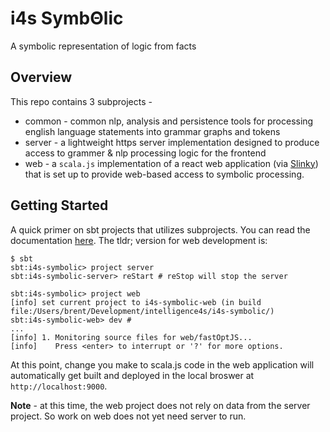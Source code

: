 # i4s SymbΘlic
A symbolic representation of logic from facts

## Overview
This repo contains 3 subprojects - 
* common - common nlp, analysis and persistence tools for processing english language statements into grammar graphs and tokens
* server - a lightweight https server implementation designed to produce access to grammer & nlp processing logic for the frontend
* web - a `scala.js` implementation of a react web application (via [Slinky](https://slinky.dev/)) that is set up to provide web-based access to symbolic processing.

## Getting Started
A quick primer on sbt projects that utilizes subprojects. You can read the documentation [here](https://www.scala-sbt.org/1.x/docs/Multi-Project.html). 
The tldr; version for web development is: 
```
$ sbt
sbt:i4s-symbolic> project server
sbt:i4s-symbolic-server> reStart # reStop will stop the server

sbt:i4s-symbolic> project web
[info] set current project to i4s-symbolic-web (in build file:/Users/brent/Development/intelligence4s/i4s-symbolic/)
sbt:i4s-symbolic-web> dev #
...
[info] 1. Monitoring source files for web/fastOptJS...
[info]    Press <enter> to interrupt or '?' for more options.
```
At this point, change you make to scala.js code in the web application will automatically get built and deployed in the local broswer at 
`http://localhost:9000`.

**Note** - at this time, the web project does not rely on data from the server project. So work on web does not yet need server to run.